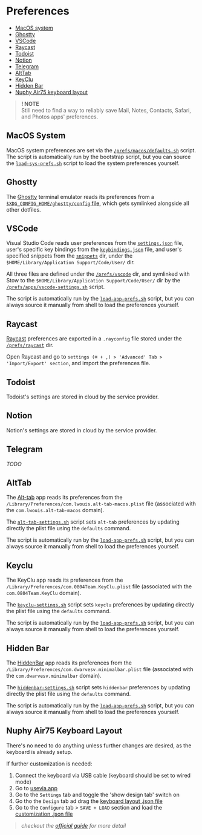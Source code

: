 # Preferences

- [MacOS system](#macos-system)
- [Ghostty](#ghostty)
- [VSCode](#vscode)
- [Raycast](#raycast)
- [Todoist](#todoist)
- [Notion](#notion)
- [Telegram](#telegram)
- [AltTab](#alttab)
- [KeyClu](#keyclu)
- [Hidden Bar](#hidden-bar)
- [Nuphy Air75 keyboard layout](#nuphy-air75-keyboard-layout)

> **! NOTE**\
> Still need to find a way to reliably save Mail, Notes, Contacts, Safari, and Photos apps' preferences.

## MacOS System

MacOS system preferences are set via the [`/prefs/macos/defaults.sh`](/prefs/macos/defaults.sh) script. The script is automatically run by the bootstrap script, but you can source the [`load-sys-prefs.sh`](/scripts/load_sys_prefs.sh) script to load the system preferences yourself.

## Ghostty

The [Ghostty](https://ghostty.org/) terminal emulator reads its preferences from a [`$XDG_CONFIG_HOME/ghostty/config` file](/system/.config/ghostty/config), which gets symlinked alongside all other dotfiles.

## VSCode

Visual Studio Code reads user preferences from the [`settings.json`](/prefs/vscode/settings.json) file, user's specific key bindings from the [`keybindings.json`](/prefs/vscode/keybindings.json) file, and user's specified snippets from the [`snippets`](/prefs/vscode/snippets/) dir, under the `$HOME/Library/Application Support/Code/User/` dir.

All three files are defined under the [`/prefs/vscode`](/prefs/vscode/) dir, and symlinked with Stow to the `$HOME/Library/Application Support/Code/User/` dir by the [`/prefs/apps/vscode-settings.sh`](/prefs/apps/vscode-settings.sh) script.

The script is automatically run by the [`load-app-prefs.sh`](/scripts/load_app_prefs.sh) script, but you can always source it manually from shell to load the preferences yourself.

## Raycast

[Raycast](https://www.raycast.com/) preferences are exported in a `.rayconfig` file stored under the [`/prefs/raycast`](/prefs/raycast/) dir.

Open Raycast and go to `settings (⌘ + ,) > 'Advanced' Tab > 'Import/Export' section`, and import the preferences file.

## Todoist

Todoist's settings are stored in cloud by the service provider.

## Notion

Notion's settings are stored in cloud by the service provider.

## Telegram

_TODO_

## AltTab

The [Alt-tab](https://alt-tab-macos.netlify.app/) app reads its preferences from the `/Library/Preferences/com.lwouis.alt-tab-macos.plist` file (associated with the `com.lwouis.alt-tab-macos` domain).

The [`alt-tab-settings.sh`](/prefs/apps/alt-tab-settings.sh) script sets `alt-tab` preferences by updating directly the plist file using the `defaults` command.

The script is automatically run by the [`load-app-prefs.sh`](/scripts/load_app_prefs.sh) script, but you can always source it manually from shell to load the preferences yourself.

## Keyclu

The KeyClu app reads its preferences from the  `/Library/Preferences/com.0804Team.KeyClu.plist` file (associated with the `com.0804Team.KeyClu` domain).

The [`keyclu-settings.sh`](/prefs/apps/keyclu-settings.sh) script sets `keyclu` preferences by updating directly the plist file using the `defaults` command.

The script is automatically run by the [`load-app-prefs.sh`](/scripts/load_app_prefs.sh) script, but you can always source it manually from shell to load the preferences yourself.

## Hidden Bar

The [HiddenBar](https://github.com/dwarvesv/hidden) app reads its preferences from the  `/Library/Preferences/com.dwarvesv.minimalbar.plist` file (associated with the `com.dwarvesv.minimalbar` domain).

The [`hiddenbar-settings.sh`](/prefs/apps/hiddenbar-settings.sh) script sets `hiddenbar` preferences by updating directly the plist file using the `defaults` command.

The script is automatically run by the [`load-app-prefs.sh`](/scripts/load_app_prefs.sh) script, but you can always source it manually from shell to load the preferences yourself.

## Nuphy Air75 Keyboard Layout

There's no need to do anything unless further changes are desired, as the keyboard is already setup.

If further customization is needed:

1. Connect the keyboard via USB cable (keyboard should be set to wired mode)
2. Go to [usevia.app](https://usevia.app/)
3. Go to the `Settings` tab and toggle the 'show design tab' switch on
4. Go tho the `Design` tab ad drag the [keyboard layout .json file](/prefs/kbd/nuphy-air75-v2.json)
5. Go to the `Configure` tab > `SAVE + LOAD` section and load the [customization .json file](/prefs/kbd/mappings-and-macros.json)

> _checkout the [official guide](https://nuphy.com/pages/via-usage-guide-for-nuphy-keyboards) for more detail_
